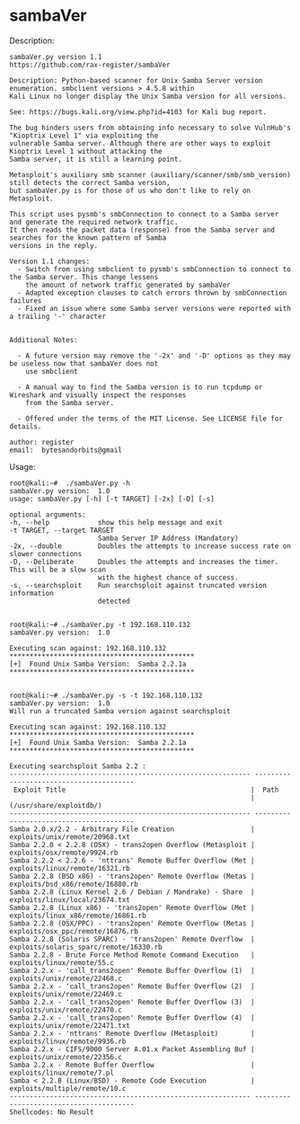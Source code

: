 # sambaVer
Description:

    sambaVer.py version 1.1
    https://github.com/rax-register/sambaVer

    Description: Python-based scanner for Unix Samba Server version enumeration. smbclient versions > 4.5.8 within
    Kali Linux no longer display the Unix Samba version for all versions.

    See: https://bugs.kali.org/view.php?id=4103 for Kali bug report.

    The bug hinders users from obtaining info necessary to solve VulnHub's "Kioptrix Level 1" via exploiting the
    vulnerable Samba server. Although there are other ways to exploit Kioptrix Level 1 without attacking the 
    Samba server, it is still a learning point.

    Metasploit's auxiliary smb scanner (auxiliary/scanner/smb/smb_version) still detects the correct Samba version,
    but sambaVer.py is for those of us who don't like to rely on Metasploit.

    This script uses pysmb's smbConnection to connect to a Samba server and generate the required network traffic.
    It then reads the packet data (response) from the Samba server and searches for the known pattern of Samba
    versions in the reply.

    Version 1.1 changes:
      - Switch from using smbclient to pysmb's smbConnection to connect to the Samba server. This change lessens
        the amount of network traffic generated by sambaVer
      - Adapted exception clauses to catch errors thrown by smbConnection failures
      - Fixed an issue where some Samba server versions were reported with a trailing '-' character


    Additional Notes: 

      - A future version may remove the '-2x' and '-D' options as they may be useless now that sambaVer does not
        use smbclient

      - A manual way to find the Samba version is to run tcpdump or Wireshark and visually inspect the responses
        from the Samba server.

      - Offered under the terms of the MIT License. See LICENSE file for details.

    author: register
    email:  bytesandorbits@gmail

Usage:

    root@kali:~#  ./sambaVer.py -h
    sambaVer.py version:  1.0
    usage: sambaVer.py [-h] [-t TARGET] [-2x] [-D] [-s]

    optional arguments:
    -h, --help            show this help message and exit
    -t TARGET, --target TARGET 
                          Samba Server IP Address (Mandatory)
    -2x, --double         Doubles the attempts to increase success rate on slower connections
    -D, --Deliberate      Doubles the attempts and increases the timer. This will be a slow scan
                          with the highest chance of success.
    -s, --searchsploit    Run searchsploit against truncated version information
                          detected


    root@kali:~# ./sambaVer.py -t 192.168.110.132
    sambaVer.py version:  1.0

    Executing scan against: 192.168.110.132
    **********************************************
    [+]  Found Unix Samba Version:  Samba 2.2.1a
    **********************************************


    root@kali:~# ./sambaVer.py -s -t 192.168.110.132
    sambaVer.py version:  1.0
    Will run a truncated Samba version against searchsploit

    Executing scan against: 192.168.110.132
    **********************************************
    [+]  Found Unix Samba Version:  Samba 2.2.1a
    **********************************************
    
    Executing searchsploit Samba 2.2 :
    ------------------------------------------------------------ ----------------------------------------
     Exploit Title                                              |  Path
                                                                | (/usr/share/exploitdb/)
    ------------------------------------------------------------ ----------------------------------------
    Samba 2.0.x/2.2 - Arbitrary File Creation                   | exploits/unix/remote/20968.txt
    Samba 2.2.0 < 2.2.8 (OSX) - trans2open Overflow (Metasploit | exploits/osx/remote/9924.rb
    Samba 2.2.2 < 2.2.6 - 'nttrans' Remote Buffer Overflow (Met | exploits/linux/remote/16321.rb
    Samba 2.2.8 (BSD x86) - 'trans2open' Remote Overflow (Metas | exploits/bsd_x86/remote/16880.rb
    Samba 2.2.8 (Linux Kernel 2.6 / Debian / Mandrake) - Share  | exploits/linux/local/23674.txt
    Samba 2.2.8 (Linux x86) - 'trans2open' Remote Overflow (Met | exploits/linux_x86/remote/16861.rb
    Samba 2.2.8 (OSX/PPC) - 'trans2open' Remote Overflow (Metas | exploits/osx_ppc/remote/16876.rb
    Samba 2.2.8 (Solaris SPARC) - 'trans2open' Remote Overflow  | exploits/solaris_sparc/remote/16330.rb
    Samba 2.2.8 - Brute Force Method Remote Command Execution   | exploits/linux/remote/55.c
    Samba 2.2.x - 'call_trans2open' Remote Buffer Overflow (1)  | exploits/unix/remote/22468.c
    Samba 2.2.x - 'call_trans2open' Remote Buffer Overflow (2)  | exploits/unix/remote/22469.c
    Samba 2.2.x - 'call_trans2open' Remote Buffer Overflow (3)  | exploits/unix/remote/22470.c
    Samba 2.2.x - 'call_trans2open' Remote Buffer Overflow (4)  | exploits/unix/remote/22471.txt
    Samba 2.2.x - 'nttrans' Remote Overflow (Metasploit)        | exploits/linux/remote/9936.rb
    Samba 2.2.x - CIFS/9000 Server A.01.x Packet Assembling Buf | exploits/unix/remote/22356.c
    Samba 2.2.x - Remote Buffer Overflow                        | exploits/linux/remote/7.pl
    Samba < 2.2.8 (Linux/BSD) - Remote Code Execution           | exploits/multiple/remote/10.c
    ------------------------------------------------------------ ----------------------------------------
    Shellcodes: No Result
    

